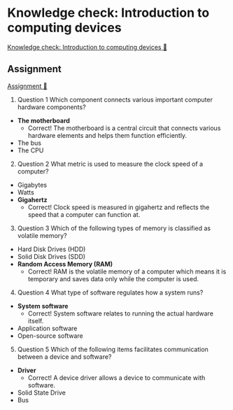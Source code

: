# Knowledge check: Introduction to computing devices

[Knowledge check: Introduction to computing devices 🔗](https://www.coursera.org/learn/introduction-to-computers-and-operating-systems-and-security/assignment-submission/3ZGfZ/knowledge-check-introduction-to-computing-devices)

## Assignment

[Assignment 🔗](https://www.coursera.org/learn/introduction-to-computers-and-operating-systems-and-security/assignment-submission/3ZGfZ/knowledge-check-introduction-to-computing-devices/attempt)

1.  Question 1
    Which component connects various important computer hardware components?

- **The motherboard**
  - Correct! The motherboard is a central circuit that connects various hardware elements and helps them function efficiently.
- The bus
- The CPU

2. Question 2
   What metric is used to measure the clock speed of a computer?

- Gigabytes
- Watts
- **Gigahertz**
  - Correct! Clock speed is measured in gigahertz and reflects the speed that a computer can function at.

3. Question 3
   Which of the following types of memory is classified as volatile memory?

- Hard Disk Drives (HDD)
- Solid Disk Drives (SDD)
- **Random Access Memory (RAM)**
  - Correct! RAM is the volatile memory of a computer which means it is temporary and saves data only while the computer is used.

4.  Question 4
    What type of software regulates how a system runs?

- **System software**
  - Correct! System software relates to running the actual hardware itself.
- Application software
- Open-source software

5. Question 5
   Which of the following items facilitates communication between a device and software?

- **Driver**
  - Correct! A device driver allows a device to communicate with software.
- Solid State Drive
- Bus
